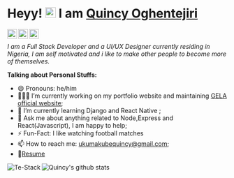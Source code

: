 
# Heyy! <img src="https://user-images.githubusercontent.com/1303154/88677602-1635ba80-d120-11ea-84d8-d263ba5fc3c0.gif" width="24px" alt="hi"> I am [Quincy Oghentejiri](https://google.com)

<a href="https://twitter.com/Quincyoghenex">
  <img align ="left" alt="Quincy Oghenetejiri | Twitter" width="22px" src="https://cdn.jsdelivr.net/npm/simple-icons@v3/icons/twitter.svg" />
</a>
<a href="https://www.linkedin.com/in/quincy-oghenetejiri/">
  <img align="left" alt="Quincy Linkedin" width="22px" src="https://cdn.jsdelivr.net/npm/simple-icons@v3/icons/linkedin.svg" />
</a>
<a href="https://mailto:ukumakubequincy@gmail.com">
  <img align ="left" alt="Quincy's Mail" width="22px" src="https://cdn.jsdelivr.net/npm/simple-icons@v3/icons/gmail.svg"/>
</a>

<br/>


*I am  a Full Stack Developer and a UI/UX  Designer currently residing in Nigeria, I am self motivated and i like to make other people to become more of themselves.*


**Talking about Personal Stuffs:**
- 😄 Pronouns: he/him
- 👨🏽‍💻 I’m currently working on my portfolio website and  maintaining [GELA official website](https://gela.com);
- 🌱 I’m currently learning Django and React Native ; 
- 💬 Ask me about anything related to Node,Express and React(Javascript), I am happy to help;
- ⚡️ Fun-Fact: I like watching football matches 
- 📫 How to reach me: ukumakubequincy@gmail.com;
- 📝[Resume]()
 
<p><img align="left" src="https://github-readme-stats.vercel.app/api/top-langs?username=Te-Stack&show_icons=true&theme=tokyonight&locale=en&layout=compact" alt="Te-Stack" /></p>


![Quincy's github stats](https://github-readme-stats.vercel.app/api?username=Te-Stack&show_icons=true&hide_border=true)






